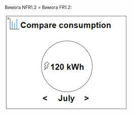 Вимога NFR1.2 = Вимога FR1.2:

![image](1-SoftwareRequirements/1.4-FuncNonFuncRequirements/1.4.4-NFRUserInterfaceOUTPUT/NFR1.2.png)
